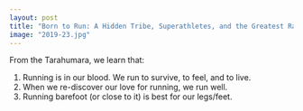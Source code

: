 ```yaml
---
layout: post
title: "Born to Run: A Hidden Tribe, Superathletes, and the Greatest Race the World Has Never Seen"
image: "2019-23.jpg"
---
```


From the Tarahumara, we learn that:

1. Running is in our blood. We run to survive, to feel, and to live.
2. When we re-discover our love for running, we run well.
3. Running barefoot (or close to it) is best for our legs/feet.